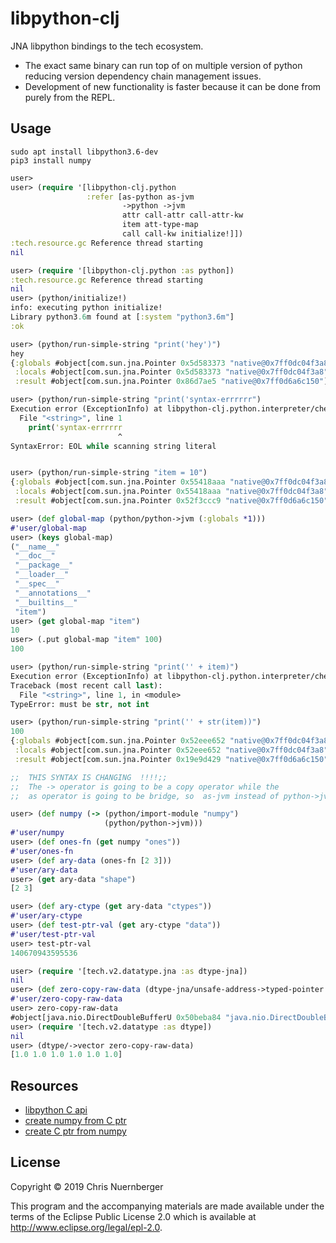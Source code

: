 # libpython-clj

JNA libpython bindings to the tech ecosystem.


* The exact same binary can run top of on multiple version of python reducing version
  dependency chain management issues.
* Development of new functionality is faster because it can be done from purely from the
  REPL.


## Usage

```console
sudo apt install libpython3.6-dev
pip3 install numpy
```

```clojure
user>
user> (require '[libpython-clj.python
                 :refer [as-python as-jvm
                         ->python ->jvm
                         attr call-attr call-attr-kw
                         item att-type-map
                         call call-kw initialize!]])
:tech.resource.gc Reference thread starting
nil

user> (require '[libpython-clj.python :as python])
:tech.resource.gc Reference thread starting
nil
user> (python/initialize!)
info: executing python initialize!
Library python3.6m found at [:system "python3.6m"]
:ok

user> (python/run-simple-string "print('hey')")
hey
{:globals #object[com.sun.jna.Pointer 0x5d583373 "native@0x7ff0dc04f3a8"],
 :locals #object[com.sun.jna.Pointer 0x5d583373 "native@0x7ff0dc04f3a8"],
 :result #object[com.sun.jna.Pointer 0x86d7ae5 "native@0x7ff0d6a6c150"]}

user> (python/run-simple-string "print('syntax-errrrrr")
Execution error (ExceptionInfo) at libpython-clj.python.interpreter/check-error-throw (interpreter.clj:260).
  File "<string>", line 1
    print('syntax-errrrrr
                        ^
SyntaxError: EOL while scanning string literal


user> (python/run-simple-string "item = 10")
{:globals #object[com.sun.jna.Pointer 0x55418aaa "native@0x7ff0dc04f3a8"],
 :locals #object[com.sun.jna.Pointer 0x55418aaa "native@0x7ff0dc04f3a8"],
 :result #object[com.sun.jna.Pointer 0x52f3ccc9 "native@0x7ff0d6a6c150"]}

user> (def global-map (python/python->jvm (:globals *1)))
#'user/global-map
user> (keys global-map)
("__name__"
 "__doc__"
 "__package__"
 "__loader__"
 "__spec__"
 "__annotations__"
 "__builtins__"
 "item")
user> (get global-map "item")
10
user> (.put global-map "item" 100)
100

user> (python/run-simple-string "print('' + item)")
Execution error (ExceptionInfo) at libpython-clj.python.interpreter/check-error-throw (interpreter.clj:260).
Traceback (most recent call last):
  File "<string>", line 1, in <module>
TypeError: must be str, not int

user> (python/run-simple-string "print('' + str(item))")
100
{:globals #object[com.sun.jna.Pointer 0x52eee652 "native@0x7ff0dc04f3a8"],
 :locals #object[com.sun.jna.Pointer 0x52eee652 "native@0x7ff0dc04f3a8"],
 :result #object[com.sun.jna.Pointer 0x19e9d429 "native@0x7ff0d6a6c150"]}

;;  THIS SYNTAX IS CHANGING  !!!!;;
;;  The -> operator is going to be a copy operator while the
;;  as operator is going to be bridge, so  as-jvm instead of python->jvm

user> (def numpy (-> (python/import-module "numpy")
                     (python/python->jvm)))
#'user/numpy
user> (def ones-fn (get numpy "ones"))
#'user/ones-fn
user> (def ary-data (ones-fn [2 3]))
#'user/ary-data
user> (get ary-data "shape")
[2 3]

user> (def ary-ctype (get ary-data "ctypes"))
#'user/ary-ctype
user> (def test-ptr-val (get ary-ctype "data"))
#'user/test-ptr-val
user> test-ptr-val
140670943595536

user> (require '[tech.v2.datatype.jna :as dtype-jna])
nil
user> (def zero-copy-raw-data (dtype-jna/unsafe-address->typed-pointer test-ptr-val (* 8 6) :float64))
#'user/zero-copy-raw-data
user> zero-copy-raw-data
#object[java.nio.DirectDoubleBufferU 0x50beba84 "java.nio.DirectDoubleBufferU[pos=0 lim=6 cap=6]"]
user> (require '[tech.v2.datatype :as dtype])
nil
user> (dtype/->vector zero-copy-raw-data)
[1.0 1.0 1.0 1.0 1.0 1.0]
```


## Resources

* [libpython C api](https://docs.python.org/3.7/c-api/index.html#c-api-index)
* [create numpy from C ptr](https://stackoverflow.com/questions/23930671/how-to-create-n-dim-numpy-array-from-a-pointer)
* [create C ptr from numpy](https://docs.scipy.org/doc/numpy/reference/generated/numpy.ndarray.ctypes.html)



## License

Copyright © 2019 Chris Nuernberger

This program and the accompanying materials are made available under the
terms of the Eclipse Public License 2.0 which is available at
http://www.eclipse.org/legal/epl-2.0.
